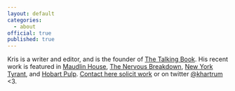 ```yaml
---
layout: default
categories:
  - about
official: true
published: true
---
```

Kris is a writer and editor, and is the founder of [The Talking Book](thetalkingbook.org). His recent work is featured in [Maudlin House](https://maudlinhouse.net/pink-clouds/), [The Nervous Breakdown](http://thenervousbreakdown.com/khartrum/2019/07/mysterious-morning), [New York Tyrant](http://magazine.nytyrant.com/magic-soft-kris-hartrum/), and [Hobart Pulp](https://www.hobartpulp.com/web_features/holy-gash). [Contact here solicit work](http://krishartrum.com/contact) or on twitter [@khartrum](https://twitter.com/khartrum) <3.
